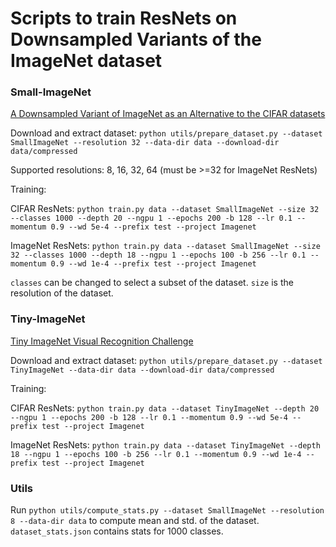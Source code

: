 # Scripts to train ResNets on Downsampled Variants of the ImageNet dataset

### Small-ImageNet
[A Downsampled Variant of ImageNet as an Alternative to the CIFAR datasets](https://arxiv.org/abs/1707.08819)

Download and extract dataset:
 `python utils/prepare_dataset.py --dataset SmallImageNet --resolution 32 --data-dir data --download-dir data/compressed`

Supported resolutions: 8, 16, 32, 64 (must be >=32 for ImageNet ResNets)

Training:

CIFAR ResNets: `python train.py data --dataset SmallImageNet --size 32 --classes 1000 --depth 20 --ngpu 1 --epochs 200 -b 128 --lr 0.1 --momentum 0.9 --wd 5e-4 --prefix test --project Imagenet`

ImageNet ResNets: `python train.py data --dataset SmallImageNet --size 32 --classes 1000 --depth 18 --ngpu 1 --epochs 100 -b 256 --lr 0.1 --momentum 0.9 --wd 1e-4 --prefix test --project Imagenet`

`classes` can be changed to select a subset of the dataset. `size` is the resolution of the dataset.

### Tiny-ImageNet
[Tiny ImageNet Visual Recognition Challenge](https://tiny-imagenet.herokuapp.com)

Download and extract dataset:
 `python utils/prepare_dataset.py --dataset TinyImageNet --data-dir data --download-dir data/compressed`

Training:

CIFAR ResNets: `python train.py data --dataset TinyImageNet --depth 20 --ngpu 1 --epochs 200 -b 128 --lr 0.1 --momentum 0.9 --wd 5e-4 --prefix test --project Imagenet`

ImageNet ResNets: `python train.py data --dataset TinyImageNet --depth 18 --ngpu 1 --epochs 100 -b 256 --lr 0.1 --momentum 0.9 --wd 1e-4 --prefix test --project Imagenet`

### Utils
Run `python utils/compute_stats.py --dataset SmallImageNet --resolution 8 --data-dir data` to compute mean and std. of the dataset. `dataset_stats.json` contains stats for 1000 classes.